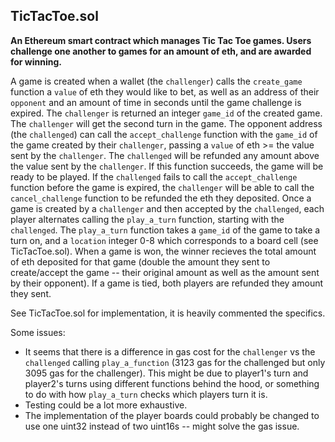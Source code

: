 ## TicTacToe.sol

**An Ethereum smart contract which manages Tic Tac Toe games. Users challenge one another to games for an amount of eth, and are awarded for winning.**

A game is created when a wallet (the `challenger`) calls the `create_game` function a `value` of eth they would like to bet, as well as an address of their `opponent` and an amount of time in seconds until the game challenge is expired. The `challenger` is returned an integer `game_id` of the created game. The `challenger` will get the second turn in the game.
The opponent address (the `challenged`) can call the `accept_challenge` function with the `game_id` of the game created by their `challenger`, passing a `value` of eth >= the value sent by the `challenger`. The `challenged` will be refunded any amount above the value sent by the `challenger`. If this function succeeds, the game will be ready to be played.
If the `challenged` fails to call the `accept_challenge` function before the game is expired, the `challenger` will be able to call the `cancel_challenge` function to be refunded the eth they deposited.
Once a game is created by a `challenger` and then accepted by the `challenged`, each player alternates calling the `play_a_turn` function, starting with the `challenged`. The `play_a_turn` function takes a `game_id` of the game to take a turn on, and a `location` integer 0-8 which corresponds to a board cell (see TicTacToe.sol).
When a game is won, the winner recieves the total amount of eth deposited for that game (double the amount they sent to create/accept the game -- their original amount as well as the amount sent by their opponent). If a game is tied, both players are refunded they amount they sent.

See TicTacToe.sol for implementation, it is heavily commented the specifics.

Some issues:
* It seems that there is a difference in gas cost for the `challenger` vs the `challenged` calling `play_a_function` (3123 gas for the challenged but only 3095 gas for the challenger). This might be due to player1's turn and player2's turns using different functions behind the hood, or something to do with how `play_a_turn` checks which players turn it is.
* Testing could be a lot more exhaustive.
* The implementation of the player boards could probably be changed to use one uint32 instead of two uint16s -- might solve the gas issue.